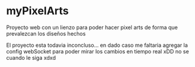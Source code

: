 # myPixelArts
Proyecto web con un lienzo para poder hacer pixel arts de forma que prevalezcan los diseños hechos

El proyecto esta todavia inconcluso... en dado caso me faltaria agregar la config webSocket para poder mirar los cambios en tiempo real xDD
no se cuando le siga xdxd
